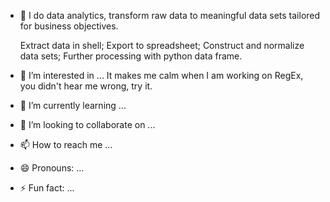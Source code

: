 - 👋 I do data analytics, transform raw data to meaningful data sets tailored for business objectives.

  Extract data in shell;
  Export to spreadsheet;
  Construct and normalize data sets;
  Further processing with python data frame.
  
- 👀 I’m interested in ...
  It makes me calm when I am working on RegEx, you didn't hear me wrong, try it.
- 🌱 I’m currently learning ...
- 💞️ I’m looking to collaborate on ...
- 📫 How to reach me ...
- 😄 Pronouns: ...
- ⚡ Fun fact: ...

<!---
Archivictor/Archivictor is a ✨ special ✨ repository because its `README.md` (this file) appears on your GitHub profile.
You can click the Preview link to take a look at your changes.
--->

